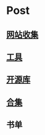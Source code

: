 # Post

## [网站收集](website.md)

## [工具](tools.md)

## [开源库](open_source_lib.md)

## [合集](he_ji.md)

## 书单



